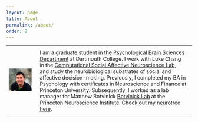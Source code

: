 ```yaml
---
layout: page
title: About
permalink: /about/
order: 2
---
```

<table>
    <tr>
        <td><img src="/assets/JinHyunCheong.jpg" width="700"></td>
    	<td style="padding: 10px 15px; vertical-align: top;"> I am a graduate student in the <a href="http://pbs.dartmouth.edu/">Psychological Brain Sciences Department</a> at Dartmouth College. I work with Luke Chang in the <a href ="http://www.cosanlab.com/">Computational Social Affective Neuroscience Lab</a>, and study the neurobiological substrates of social and affective decision-making. Previously, I completed my BA in Psychology with certificates in Neuroscience and Finance at Princeton University. Subsequently, I worked as a lab manager for Matthew Botvinick <a href="https://botvinicklab.princeton.edu/">Botvinick Lab</a> at the Princeton Neuroscience Institute. Check out my neurotree <a href="http://neurotree.org/neurotree/tree.php?pid=91340">here</a>. </td>
    </tr>
</table>



